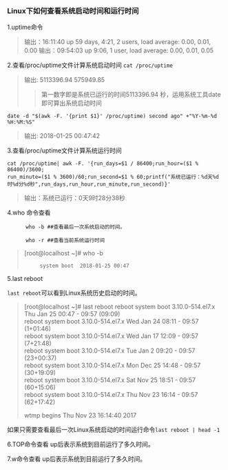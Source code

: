 ### Linux下如何查看系统启动时间和运行时间
1.uptime命令
 > 输出：16:11:40 up 59 days, 4:21, 2 users, load average: 0.00, 0.01, 0.00
 > 输出：09:54:03 up  9:06,  1 user,  load average: 0.00, 0.01, 0.05

2.查看/proc/uptime文件计算系统启动时间
`cat /proc/uptime`
> 输出: 5113396.94 575949.85
> > 第一数字即是系统已运行的时间5113396.94 秒，运用系统工具date即可算出系统启动时间

```shell
date -d "$(awk -F. '{print $1}' /proc/uptime) second ago" +"%Y-%m-%d %H:%M:%S"
```
 > 输出: 2018-01-25 00:47:42

3.查看/proc/uptime文件计算系统运行时间

```shell
cat /proc/uptime| awk -F. '{run_days=$1 / 86400;run_hour=($1 % 86400)/3600;  
run_minute=($1 % 3600)/60;run_second=$1 % 60;printf("系统已运行：%d天%d时%d分%d秒",run_days,run_hour,run_minute,run_second)}'
```

> 输出：系统已运行：0天9时28分38秒

4.who 命令查看
```shell
      who -b ##查看最后一次系统启动的时间。

      who -r ##查看当前系统运行时间
```

> [root@localhost ~]# who -b
>
>          system boot  2018-01-25 00:47
 
5.last  reboot

  `last reboot`可以看到Linux系统历史启动的时间。
  
> [root@localhost ~]# last reboot
reboot   system boot  3.10.0-514.el7.x Thu Jan 25 00:47 - 09:57  (09:09)    
reboot   system boot  3.10.0-514.el7.x Wed Jan 24 08:11 - 09:57 (1+01:46)   
reboot   system boot  3.10.0-514.el7.x Wed Jan 17 12:09 - 09:57 (7+21:48)   
reboot   system boot  3.10.0-514.el7.x Tue Jan  2 09:20 - 09:57 (23+00:37)  
reboot   system boot  3.10.0-514.el7.x Mon Dec 25 14:48 - 09:57 (30+19:09)  
reboot   system boot  3.10.0-514.el7.x Sat Nov 25 18:51 - 09:57 (60+15:06)  
> reboot   system boot  3.10.0-514.el7.x Thu Nov 23 16:14 - 09:57 (62+17:42)  
>
> wtmp begins Thu Nov 23 16:14:40 2017

 如果只需要查看最后一次Linux系统启动的时间运行命令```last reboot | head -1```
 
6.TOP命令查看
  up后表示系统到目前运行了多久时间。
  
7.w命令查看
  up后表示系统到目前运行了多久时间。
  

